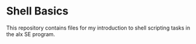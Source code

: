 # Shell Basics
This repository contains files for my introduction to shell scripting tasks in the alx SE program.


